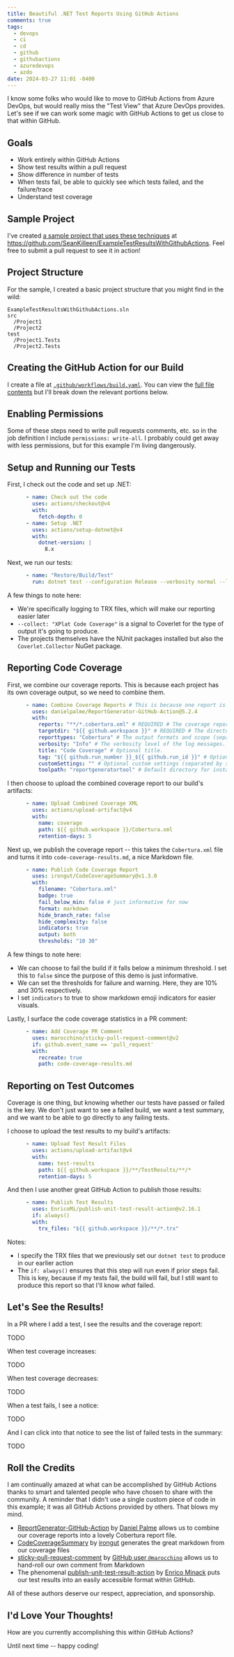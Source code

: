 ```yaml
---
title: Beautiful .NET Test Reports Using GitHub Actions
comments: true
tags:
  - devops
  - ci
  - cd
  - github
  - githubactions
  - azuredevops
  - azdo
date: 2024-03-27 11:01 -0400
---
```

I know some folks who would like to move to GitHub Actions from Azure DevOps, but would really miss the "Test View" that Azure DevOps provides. Let's see if we can work some magic with GitHub Actions to get us close to that within GitHub.

## Goals

* Work entirely within GitHub Actions
* Show test results within a pull request
* Show difference in number of tests
* When tests fail, be able to quickly see which tests failed, and the failure/trace
* Understand test coverage

## Sample Project

I've created [a sample project that uses these techniques](https://github.com/SeanKilleen/ExampleTestResultsWithGithubActions) at <https://github.com/SeanKilleen/ExampleTestResultsWithGithubActions>. Feel free to submit a pull request to see it in action!

## Project Structure

For the sample, I created a basic project structure that you might find in the wild:

```console
ExampleTestResultsWithGithubActions.sln
src
  /Project1
  /Project2
test
  /Project1.Tests
  /Project2.Tests
```

## Creating the GitHub Action for our Build

I create a file at [`.github/workflows/build.yaml`](https://github.com/SeanKilleen/ExampleTestResultsWithGithubActions/blob/main/.github/workflows/build.yaml). You can view the [full file contents](https://github.com/SeanKilleen/ExampleTestResultsWithGithubActions/blob/main/.github/workflows/build.yaml) but I'll break down the relevant portions below.

## Enabling Permissions

Some of these steps need to write pull requests comments, etc. so in the job definition I include `permissions: write-all`. I probably could get away with less permissions, but for this example I'm living dangerously.

## Setup and Running our Tests

First, I check out the code and set up .NET:

```yaml
      - name: Check out the code
        uses: actions/checkout@v4
        with:
          fetch-depth: 0        
      - name: Setup .NET
        uses: actions/setup-dotnet@v4
        with:
          dotnet-version: |
            8.x
```

Next, we run our tests:

```yaml
      - name: "Restore/Build/Test"
        run: dotnet test --configuration Release --verbosity normal --logger trx --collect:"XPlat Code Coverage"
```

A few things to note here:

* We're specifically logging to TRX files, which will make our reporting easier later
* `--collect: "XPlat Code Coverage"` is a signal to Coverlet for the type of output it's going to produce.
* The projects themselves have the NUnit packages installed but also the `Coverlet.Collector` NuGet package.

## Reporting Code Coverage

First, we combine our coverage reports. This is because each project has its own coverage output, so we need to combine them.

```yaml
      - name: Combine Coverage Reports # This is because one report is produced per project, and we want one result for all of them.
        uses: danielpalme/ReportGenerator-GitHub-Action@5.2.4
        with:
          reports: "**/*.cobertura.xml" # REQUIRED # The coverage reports that should be parsed (separated by semicolon). Globbing is supported.
          targetdir: "${{ github.workspace }}" # REQUIRED # The directory where the generated report should be saved.
          reporttypes: "Cobertura" # The output formats and scope (separated by semicolon) Values: Badges, Clover, Cobertura, CsvSummary, Html, Html_Dark, Html_Light, Html_BlueRed, HtmlChart, HtmlInline, HtmlInline_AzurePipelines, HtmlInline_AzurePipelines_Dark, HtmlInline_AzurePipelines_Light, HtmlSummary, JsonSummary, Latex, LatexSummary, lcov, MarkdownSummary, MarkdownSummaryGithub, MarkdownDeltaSummary, MHtml, PngChart, SonarQube, TeamCitySummary, TextSummary, TextDeltaSummary, Xml, XmlSummary
          verbosity: "Info" # The verbosity level of the log messages. Values: Verbose, Info, Warning, Error, Off
          title: "Code Coverage" # Optional title.
          tag: "${{ github.run_number }}_${{ github.run_id }}" # Optional tag or build version.
          customSettings: "" # Optional custom settings (separated by semicolon). See: https://github.com/danielpalme/ReportGenerator/wiki/Settings.
          toolpath: "reportgeneratortool" # Default directory for installing the dotnet tool.
```

I then choose to upload the combined coverage report to our build's artifacts:

```yaml
      - name: Upload Combined Coverage XML
        uses: actions/upload-artifact@v4
        with:
          name: coverage
          path: ${{ github.workspace }}/Cobertura.xml
          retention-days: 5
```

Next up, we publish the coverage report -- this takes the `Cobertura.xml` file and turns it into `code-coverage-results.md`, a nice Markdown file.

```yaml
      - name: Publish Code Coverage Report
        uses: irongut/CodeCoverageSummary@v1.3.0
        with:
          filename: "Cobertura.xml"
          badge: true
          fail_below_min: false # just informative for now
          format: markdown
          hide_branch_rate: false
          hide_complexity: false
          indicators: true
          output: both
          thresholds: "10 30"
```

A few things to note here:

* We can choose to fail the build if it falls below a minimum threshold. I set this to `false` since the purpose of this demo is just informative.
* We can set the thresholds for failure and warning. Here, they are 10% and 30% respectively.
* I set `indicators` to true to show markdown emoji indicators for easier visuals.

Lastly, I surface the code coverage statistics in a PR comment:

```yaml
      - name: Add Coverage PR Comment
        uses: marocchino/sticky-pull-request-comment@v2
        if: github.event_name == 'pull_request'
        with:
          recreate: true
          path: code-coverage-results.md
```

## Reporting on Test Outcomes

Coverage is one thing, but knowing whether our tests have passed or failed is the key. We don't just want to see a failed build, we want a test summary, and we want to be able to go directly to any failing tests.

I choose to upload the test results to my build's artifacts:

```yaml
      - name: Upload Test Result Files
        uses: actions/upload-artifact@v4
        with:
          name: test-results
          path: ${{ github.workspace }}/**/TestResults/**/*
          retention-days: 5
```

And then I use another great GitHub Action to publish those results:

```yaml
      - name: Publish Test Results
        uses: EnricoMi/publish-unit-test-result-action@v2.16.1
        if: always()
        with:
          trx_files: "${{ github.workspace }}/**/*.trx"
```

Notes:

* I specify the TRX files that we previously set our `dotnet test` to produce in our earlier action
* The `if: always()` ensures that this step will run even if prior steps fail. This is key, because if my tests fail, the build will fail, but I still want to produce this report so that I'll know _what_ failed.

## Let's See the Results!

In a PR where I add a test, I see the results and the coverage report:

TODO

When test coverage increases:

TODO

When test coverage decreases:

TODO

When a test fails, I see a notice:

TODO

And I can click into that notice to see the list of failed tests in the summary:

TODO

## Roll the Credits

I am continually amazed at what can be accomplished by GitHub Actions thanks to smart and talented people who have chosen to share with the community. A reminder that I didn't use a single custom piece of code in this example; it was all GitHub Actions provided by others. That blows my mind.

* [ReportGenerator-GitHub-Action](https://github.com/danielpalme/ReportGenerator-GitHub-Action) by [Daniel Palme](https://github.com/sponsors/danielpalme) allows us to combine our coverage reports into a lovely Cobertura report file.
* [CodeCoverageSummary](https://github.com/irongut/CodeCoverageSummary) by [irongut](https://github.com/sponsors/irongut) generates the great markdown from our coverage files
* [sticky-pull-request-comment](https://github.com/marocchino/sticky-pull-request-comment) by [GitHub user `@marocchino`](https://github.com/marocchino) allows us to hand-roll our own comment from Markdown
* The phenomenal [publish-unit-test-result-action](https://github.com/EnricoMi/publish-unit-test-result-action) by [Enrico Minack](https://github.com/sponsors/EnricoMi) puts our test results into an easily accessible format within GitHub.

All of these authors deserve our respect, appreciation, and sponsorship.

## I'd Love Your Thoughts!

How are you currently accomplishing this within GitHub Actions?

Until next time -- happy coding!
